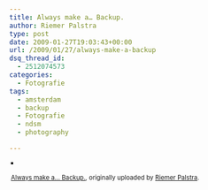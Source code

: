 ```yaml
---
title: Always make a… Backup.
author: Riemer Palstra
type: post
date: 2009-01-27T19:03:43+00:00
url: /2009/01/27/always-make-a-backup
dsq_thread_id:
  - 2512074573
categories:
  - Fotografie
tags:
  - amsterdam
  - backup
  - Fotografie
  - ndsm
  - photography

---
```

<div style="text-align: left; padding: 3px;">
  <a href="http://www.flickr.com/photos/palstra/2988221239/" title="photo sharing"><img data-recalc-dims="1" decoding="async" src="https://i0.wp.com/farm4.static.flickr.com/3153/2988221239_6eca3c455a.jpg?w=1100" style="border: solid 2px #000000;" alt="" /></a><br /> <br /> <span style="font-size: 0.8em; margin-top: 0px;"><a href="http://www.flickr.com/photos/palstra/2988221239/">Always make a&#8230; Backup.</a>, originally uploaded by <a href="http://www.flickr.com/people/palstra/">Riemer Palstra</a>.</span>
</div></p>